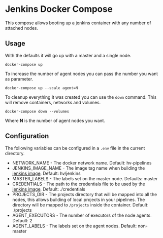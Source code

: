 # Jenkins Docker Compose
This compose allows booting up a jenkins container with any number of attached nodes.

## Usage
With the defaults it will go up with a master and a single node.

```console
docker-compose up
```

To increase the number of agent nodes you can pass the number you want as parameter.

```console
docker-compose up --scale agent=N
```

To cleanup everything it was created you can use the `down` command. This will remove containers, networks and volumes.

```console
docker-compose down --volumes
```

Where **N** is the number of agent nodes you want.

## Configuration
The following variables can be configured in a `.env` file in the current directory.

- NETWORK_NAME - The docker network name. Default: hv-pipelines
- JENKINS_IMAGE_NAME - The image tag name when building the [jenkins image](../../jenkins). Default: hv/jenkins
- MASTER_LABELS - The labels set on the master node. Defaults: master
- CREDENTIALS - The path to the credentials file to be used by the [jenkins image](../../jenkins). Default: ./credentials
- PROJECTS_DIR - The projects directory that will be mapped into all the nodes, this allows building 
of local projects in your pipelines. The directory will be mapped to `/projects` inside the container. Default: ./projects
- AGENT_EXECUTORS - The number of executors of the node agents. Default: 2
- AGENT_LABELS - The labels set on the agent nodes. Default: non-master